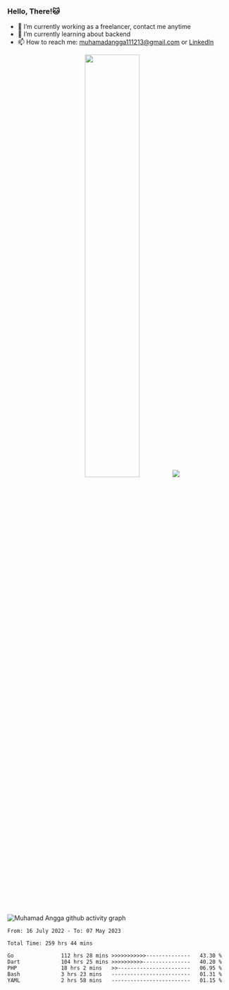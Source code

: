 
### Hello, There!🐱

- 🔭 I’m currently working as a freelancer, contact me anytime
- 🌱 I’m currently learning about backend
- 📫 How to reach me: [muhamadangga111213@gmail.com](mailto:muhamadangga111213@gmail.com) or [LinkedIn](https://www.linkedin.com/in/muhamad-angga)

<p align="center">
    <img width="49.5%" src="https://github-readme-stats.vercel.app/api?username=muhangga&count_private=true&theme=ocean_dark&show_icons=true" />
    &nbsp;
    <img src="https://github-readme-stats.vercel.app/api/top-langs/?username=muhangga&langs_count=8&layout=compact&theme=ocean_dark&show_icons=true" />
</p>

![Muhamad Angga github activity graph](https://github-readme-activity-graph.cyclic.app/graph?username=muhangga&custom_title=Angga&color=708090&theme=github-dark)


<!--START_SECTION:waka-->

```text
From: 16 July 2022 - To: 07 May 2023

Total Time: 259 hrs 44 mins

Go               112 hrs 28 mins >>>>>>>>>>>--------------   43.30 %
Dart             104 hrs 25 mins >>>>>>>>>>---------------   40.20 %
PHP              18 hrs 2 mins   >>-----------------------   06.95 %
Bash             3 hrs 23 mins   -------------------------   01.31 %
YAML             2 hrs 58 mins   -------------------------   01.15 %
```

<!--END_SECTION:waka-->
